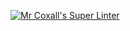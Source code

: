 [![Mr Coxall's Super Linter](https://github.com/ICS3U-Programming-CarolynWP/Unit1-04-Python/workflows/Mr%20Coxall's%20Super%20Linter/badge.svg)](https://github.com/ICS3U-Programming-CarolynWP/Unit1-04-Python/actions/)
